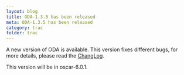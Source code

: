 ```yaml
---
layout: blog
title: ODA-1.3.5 has been released
meta: ODA-1.3.5 has been released
category: trac
folder: trac
---
```

<!-- Name: oda-1.3.5 -->
<!-- Version: 1 -->
<!-- Last-Modified: 2009/02/03 11:00:21 -->
<!-- Author: valleegr -->

A new version of ODA is available. This version fixes different bugs, for more details, please read the [ChangLog](http://svn.oscar.openclustergroup.org/trac/oscar/browser/pkgsrc/oda/tags/oda-1.3.5/ChangeLog).

This version will be in oscar-6.0.1.
